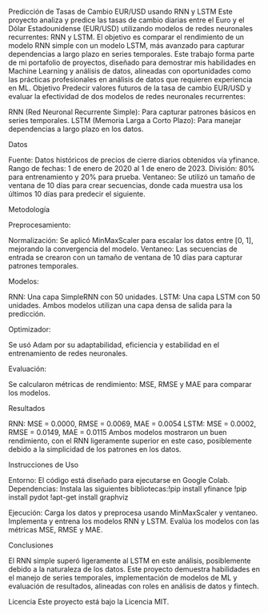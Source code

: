 Predicción de Tasas de Cambio EUR/USD usando RNN y LSTM
Este proyecto analiza y predice las tasas de cambio diarias entre el Euro y el Dólar Estadounidense (EUR/USD) utilizando modelos de redes neuronales recurrentes: RNN y LSTM. El objetivo es comparar el rendimiento de un modelo RNN simple con un modelo LSTM, más avanzado para capturar dependencias a largo plazo en series temporales.
Este trabajo forma parte de mi portafolio de proyectos, diseñado para demostrar mis habilidades en Machine Learning y análisis de datos, alineadas con oportunidades como las prácticas profesionales en análisis de datos que requieren experiencia en ML.
Objetivo
Predecir valores futuros de la tasa de cambio EUR/USD y evaluar la efectividad de dos modelos de redes neuronales recurrentes:

RNN (Red Neuronal Recurrente Simple): Para capturar patrones básicos en series temporales.
LSTM (Memoria Larga a Corto Plazo): Para manejar dependencias a largo plazo en los datos.

Datos

Fuente: Datos históricos de precios de cierre diarios obtenidos vía yfinance.
Rango de fechas: 1 de enero de 2020 al 1 de enero de 2023.
División: 80% para entrenamiento y 20% para prueba.
Ventaneo: Se utilizó un tamaño de ventana de 10 días para crear secuencias, donde cada muestra usa los últimos 10 días para predecir el siguiente.

Metodología

Preprocesamiento:

Normalización: Se aplicó MinMaxScaler para escalar los datos entre [0, 1], mejorando la convergencia del modelo.
Ventaneo: Las secuencias de entrada se crearon con un tamaño de ventana de 10 días para capturar patrones temporales.


Modelos:

RNN: Una capa SimpleRNN con 50 unidades.
LSTM: Una capa LSTM con 50 unidades.
Ambos modelos utilizan una capa densa de salida para la predicción.


Optimizador:

Se usó Adam por su adaptabilidad, eficiencia y estabilidad en el entrenamiento de redes neuronales.


Evaluación:

Se calcularon métricas de rendimiento: MSE, RMSE y MAE para comparar los modelos.



Resultados

RNN: MSE = 0.0000, RMSE = 0.0069, MAE = 0.0054
LSTM: MSE = 0.0002, RMSE = 0.0149, MAE = 0.0115
Ambos modelos mostraron un buen rendimiento, con el RNN ligeramente superior en este caso, posiblemente debido a la simplicidad de los patrones en los datos.

Instrucciones de Uso

Entorno: El código está diseñado para ejecutarse en Google Colab.
Dependencias: Instala las siguientes bibliotecas:!pip install yfinance
!pip install pydot
!apt-get install graphviz


Ejecución:
Carga los datos y preprocesa usando MinMaxScaler y ventaneo.
Implementa y entrena los modelos RNN y LSTM.
Evalúa los modelos con las métricas MSE, RMSE y MAE.



Conclusiones

El RNN simple superó ligeramente al LSTM en este análisis, posiblemente debido a la naturaleza de los datos.
Este proyecto demuestra habilidades en el manejo de series temporales, implementación de modelos de ML y evaluación de resultados, alineadas con roles en análisis de datos y fintech.

Licencia
Este proyecto está bajo la Licencia MIT.
